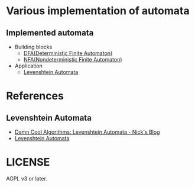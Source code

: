 # Various implementation of automata

## Implemented automata

- Building blocks
  - [DFA(Deterministic Finite Automaton)](./src/dfa)
  - [NFA(Nondeterministic Finite Automaton)](./src/nfa)
- Application
  - [Levenshtein Automata](./src/levenshtein)

# References

## Levenshtein Automata

- [Damn Cool Algorithms: Levenshtein Automata - Nick's Blog](http://blog.notdot.net/2010/07/Damn-Cool-Algorithms-Levenshtein-Automata)
- [Levenshtein Automata](https://www.slideshare.net/hiratara/levenshtein-automata)

# LICENSE

AGPL v3 or later.
